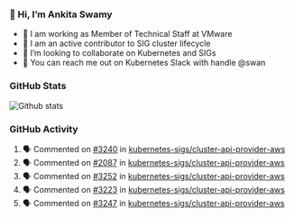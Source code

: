 ### 👋 Hi, I’m Ankita Swamy 

- 💼 I am working as Member of Technical Staff at VMware
- 👀 I am an active contributor to SIG cluster lifecycle 
- 💞️ I’m looking to collaborate on Kubernetes and SIGs
- 💬 You can reach me out on Kubernetes Slack with handle @swan

### GitHub Stats
![Github stats](https://github-readme-stats.vercel.app/api?username=Ankitasw&count_private=true&show_icons=true&theme=tokyonight)

### GitHub Activity 
<!--START_SECTION:activity-->
1. 🗣 Commented on [#3240](https://github.com/kubernetes-sigs/cluster-api-provider-aws/issues/3240) in [kubernetes-sigs/cluster-api-provider-aws](https://github.com/kubernetes-sigs/cluster-api-provider-aws)
2. 🗣 Commented on [#2087](https://github.com/kubernetes-sigs/cluster-api-provider-aws/issues/2087) in [kubernetes-sigs/cluster-api-provider-aws](https://github.com/kubernetes-sigs/cluster-api-provider-aws)
3. 🗣 Commented on [#3252](https://github.com/kubernetes-sigs/cluster-api-provider-aws/issues/3252) in [kubernetes-sigs/cluster-api-provider-aws](https://github.com/kubernetes-sigs/cluster-api-provider-aws)
4. 🗣 Commented on [#3223](https://github.com/kubernetes-sigs/cluster-api-provider-aws/issues/3223) in [kubernetes-sigs/cluster-api-provider-aws](https://github.com/kubernetes-sigs/cluster-api-provider-aws)
5. 🗣 Commented on [#3247](https://github.com/kubernetes-sigs/cluster-api-provider-aws/issues/3247) in [kubernetes-sigs/cluster-api-provider-aws](https://github.com/kubernetes-sigs/cluster-api-provider-aws)
<!--END_SECTION:activity-->
